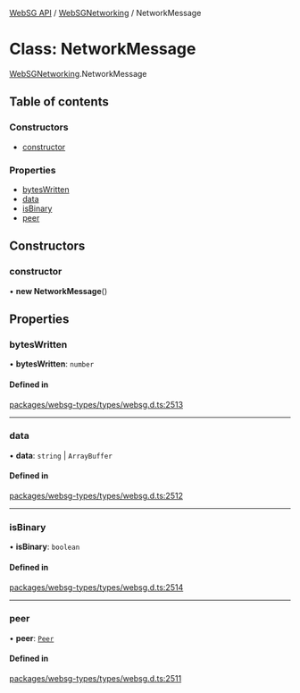 [WebSG API](../README.md) / [WebSGNetworking](../modules/WebSGNetworking.md) / NetworkMessage

# Class: NetworkMessage

[WebSGNetworking](../modules/WebSGNetworking.md).NetworkMessage

## Table of contents

### Constructors

- [constructor](WebSGNetworking.NetworkMessage.md#constructor)

### Properties

- [bytesWritten](WebSGNetworking.NetworkMessage.md#byteswritten)
- [data](WebSGNetworking.NetworkMessage.md#data)
- [isBinary](WebSGNetworking.NetworkMessage.md#isbinary)
- [peer](WebSGNetworking.NetworkMessage.md#peer)

## Constructors

### constructor

• **new NetworkMessage**()

## Properties

### bytesWritten

• **bytesWritten**: `number`

#### Defined in

[packages/websg-types/types/websg.d.ts:2513](https://github.com/thirdroom/thirdroom/blob/c8b57e0e/packages/websg-types/types/websg.d.ts#L2513)

___

### data

• **data**: `string` \| `ArrayBuffer`

#### Defined in

[packages/websg-types/types/websg.d.ts:2512](https://github.com/thirdroom/thirdroom/blob/c8b57e0e/packages/websg-types/types/websg.d.ts#L2512)

___

### isBinary

• **isBinary**: `boolean`

#### Defined in

[packages/websg-types/types/websg.d.ts:2514](https://github.com/thirdroom/thirdroom/blob/c8b57e0e/packages/websg-types/types/websg.d.ts#L2514)

___

### peer

• **peer**: [`Peer`](WebSGNetworking.Peer.md)

#### Defined in

[packages/websg-types/types/websg.d.ts:2511](https://github.com/thirdroom/thirdroom/blob/c8b57e0e/packages/websg-types/types/websg.d.ts#L2511)
